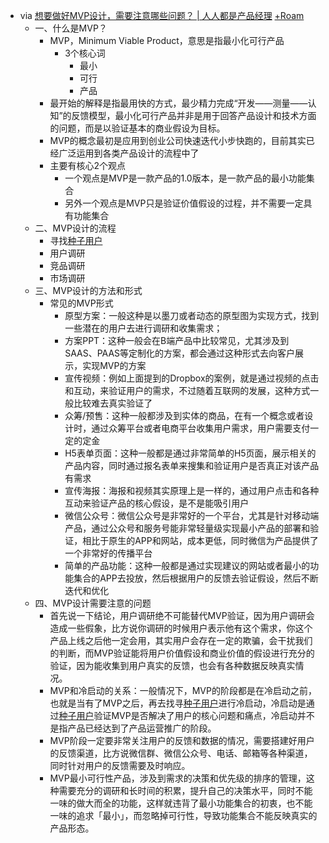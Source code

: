 - via [想要做好MVP设计，需要注意哪些问题？ | 人人都是产品经理](http://www.woshipm.com/pmd/3994223.html) [+Roam](<+Roam.md>)
    - 一、什么是MVP？
        - MVP，Minimum Viable Product，意思是指最小化可行产品
            - 3个核心词
                - 最小
                - 可行
                - 产品
        - 最开始的解释是指最用快的方式，最少精力完成“开发——测量——认知”的反馈模型，最小化可行产品并非是用于回答产品设计和技术方面的问题，而是以验证基本的商业假设为目标。
        - MVP的概念最初是应用到创业公司快速迭代小步快跑的，目前其实已经广泛运用到各类产品设计的流程中了
        - 主要有核心2个观点
            - 一个观点是MVP是一款产品的1.0版本，是一款产品的最小功能集合
            - 另外一个观点是MVP只是验证价值假设的过程，并不需要一定具有功能集合
    - 二、MVP设计的流程
        - 寻找[种子用户](<种子用户.md>)
        - 用户调研
        - 竞品调研
        - 市场调研
    - 三、MVP设计的方法和形式
        - 常见的MVP形式
            - 原型方案：一般这种是以墨刀或者动态的原型图为实现方式，找到一些潜在的用户去进行调研和收集需求；
            - 方案PPT：这种一般会在B端产品中比较常见，尤其涉及到SAAS、PAAS等定制化的方案，都会通过这种形式去向客户展示，实现MVP的方案
            - 宣传视频：例如上面提到的Dropbox的案例，就是通过视频的点击和互动，来验证用户的需求，不过随着互联网的发展，这种方式一般比较难去真实验证了
            - 众筹/预售：这种一般都涉及到实体的商品，在有一个概念或者设计时，通过众筹平台或者电商平台收集用户需求，用户需要支付一定的定金
            - H5表单页面：这种一般都是通过非常简单的H5页面，展示相关的产品内容，同时通过报名表单来搜集和验证用户是否真正对该产品有需求
            - 宣传海报：海报和视频其实原理上是一样的，通过用户点击和各种互动来验证产品的核心假设，是不是能吸引用户
            - 微信公众号：微信公众号是非常好的一个平台，尤其是针对移动端产品，通过公众号和服务号能非常轻量级实现最小产品的部署和验证，相比于原生的APP和网站，成本更低，同时微信为产品提供了一个非常好的传播平台
            - 简单的产品功能：这种一般都是通过实现建议的网站或者最小的功能集合的APP去投放，然后根据用户的反馈去验证假设，然后不断迭代和优化
    - 四、MVP设计需要注意的问题
        - 首先说一下结论，用户调研绝不可能替代MVP验证，因为用户调研会造成一些假象，比方说你调研的时候用户表示他有这个需求，你这个产品上线之后他一定会用，其实用户会存在一定的欺骗，会干扰我们的判断，而MVP验证能将用户价值假设和商业价值的假设进行充分的验证，因为能收集到用户真实的反馈，也会有各种数据反映真实情况。
        - MVP和冷启动的关系：一般情况下，MVP的阶段都是在冷启动之前，也就是当有了MVP之后，再去找寻[种子用户](<种子用户.md>)进行冷启动，冷启动是通过[种子用户](<种子用户.md>)验证MVP是否解决了用户的核心问题和痛点，冷启动并不是指产品已经达到了产品运营推广的阶段。
        - MVP阶段一定要非常关注用户的反馈和数据的情况，需要搭建好用户的反馈渠道，比方说微信群、微信公众号、电话、邮箱等各种渠道，同时针对用户的反馈需要及时响应。
        - MVP最小可行性产品，涉及到需求的决策和优先级的排序的管理，这种需要充分的调研和长时间的积累，提升自己的决策水平，同时不能一味的做大而全的功能，这样就违背了最小功能集合的初衷，也不能一味的追求「最小」，而忽略掉可行性，导致功能集合不能反映真实的产品形态。
